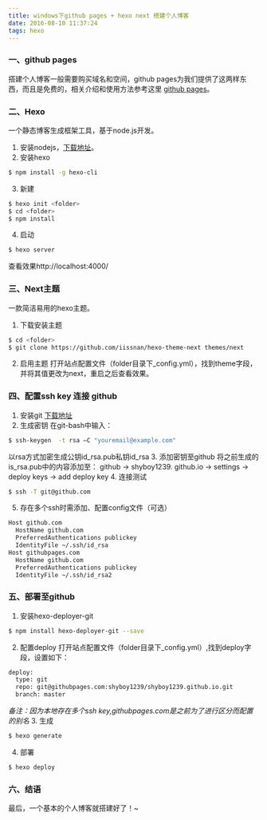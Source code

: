 ```yaml
---
title: windows下github pages + hexo next 搭建个人博客
date: 2016-08-10 11:37:24
tags: hexo
---
```

### 一、github pages
搭建个人博客一般需要购买域名和空间，github pages为我们提供了这两样东西，而且是免费的，相关介绍和使用方法参考这里 [github pages](https://pages.github.com/)。<!-- more -->


### 二、Hexo
一个静态博客生成框架工具，基于node.js开发。
1. 安装nodejs，[下载地址](https://nodejs.org/en/download/)。
2. 安装hexo
``` bash
$ npm install -g hexo-cli
```
3. 新建
``` bash
$ hexo init <folder>
$ cd <folder>
$ npm install
```
4. 启动
``` bash
$ hexo server
```
 查看效果http://localhost:4000/


### 三、Next主题
一款简洁易用的hexo主题。
1. 下载安装主题
``` bash
$ cd <folder>
$ git clone https://github.com/iissnan/hexo-theme-next themes/next
```
2. 启用主题
打开站点配置文件（folder目录下_config.yml），找到theme字段，并将其值更改为next，重启之后查看效果。


### 四、配置ssh key 连接 github
1. 安装git
[下载地址](https://git-scm.com/download)
2. 生成密钥
在git-bash中输入：
``` bash
$ ssh-keygen  -t rsa –C "youremail@example.com"
```
 以rsa方式加密生成公钥id_rsa.pub私钥id_rsa
3. 添加密钥至github
将之前生成的is_rsa.pub中的内容添加至：
github -> shyboy1239. github.io -> settings -> deploy keys -> add deploy key
4. 连接测试
``` bash
$ ssh -T git@github.com
```
5. 存在多个ssh时需添加、配置config文件（可选）
``` bash
Host github.com
  HostName github.com
  PreferredAuthentications publickey
  IdentityFile ~/.ssh/id_rsa
Host githubpages.com
  HostName github.com
  PreferredAuthentications publickey
  IdentityFile ~/.ssh/id_rsa2
```


### 五、部署至github
1. 安装hexo-deployer-git
``` bash
$ npm install hexo-deployer-git --save
```
2. 配置deploy
打开站点配置文件（folder目录下_config.yml）,找到deploy字段，设置如下：
``` bash
deploy:
  type: git
  repo: git@githubpages.com:shyboy1239/shyboy1239.github.io.git
  branch: master
```
 *备注：因为本地存在多个ssh key,githubpages.com是之前为了进行区分而配置的别名*
3. 生成
``` bash
$ hexo generate
```
4. 部署
``` bash
$ hexo deploy
```


### 六、结语
最后，一个基本的个人博客就搭建好了！~
